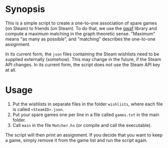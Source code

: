 # Synopsis

This is a simple script to create a one-to-one association of spare games (on Steam) to friends (on Steam). 
To do that, we use the [gwaf](https://github.com/nikitaDanilenko/gwaf) library and compute a maximum matching in the
graph theoretic sense. "Maximum" means "as many as possible", and "matching" describes the one-to-one assignment.

In its current form, the `json` files containing the Steam wishlists need to be supplied externally (somehow).
This may change in the future, if the Steam API changes. In its current form, the script does not use the Steam API key at all.

# Usage

1. Put the wishlists in separate files in the folder `wishlists`, where each file is called `<SteamID>.json`.
2. Put your spare games one per line in a file called `games.txt` in the main folder.
3. Call `main` in the file `Matcher.hs` (or compile and call the executable).

The script will then print an assignment. If you decide that you want to keep a game, simply remove it from the game list
and run the script again.
